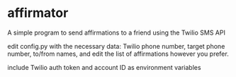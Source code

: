 # affirmator
A simple program to send affirmations to a friend using the Twilio SMS API

edit config.py with the necessary data:
  Twilio phone number, target phone number, to/from names, and edit the list of affirmations however you prefer.

include Twilio auth token and account ID as environment variables
